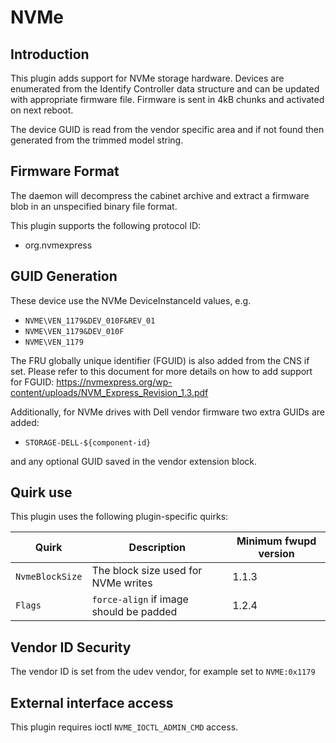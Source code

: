 NVMe
====

Introduction
------------

This plugin adds support for NVMe storage hardware. Devices are enumerated from
the Identify Controller data structure and can be updated with appropriate
firmware file. Firmware is sent in 4kB chunks and activated on next reboot.

The device GUID is read from the vendor specific area and if not found then
generated from the trimmed model string.

Firmware Format
---------------

The daemon will decompress the cabinet archive and extract a firmware blob in
an unspecified binary file format.

This plugin supports the following protocol ID:

 * org.nvmexpress

GUID Generation
---------------

These device use the NVMe DeviceInstanceId values, e.g.

 * `NVME\VEN_1179&DEV_010F&REV_01`
 * `NVME\VEN_1179&DEV_010F`
 * `NVME\VEN_1179`

The FRU globally unique identifier (FGUID) is also added from the CNS if set.
Please refer to this document for more details on how to add support for FGUID:
https://nvmexpress.org/wp-content/uploads/NVM_Express_Revision_1.3.pdf

Additionally, for NVMe drives with Dell vendor firmware two extra GUIDs are
added:

 * `STORAGE-DELL-${component-id}`

and any optional GUID saved in the vendor extension block.

Quirk use
---------
This plugin uses the following plugin-specific quirks:

| Quirk                  | Description                                 | Minimum fwupd version |
|------------------------|---------------------------------------------|-----------------------|
| `NvmeBlockSize`        | The block size used for NVMe writes         | 1.1.3                 |
| `Flags`                | `force-align` if image should be padded     | 1.2.4                 |

Vendor ID Security
------------------

The vendor ID is set from the udev vendor, for example set to `NVME:0x1179`

External interface access
-------------------------
This plugin requires ioctl `NVME_IOCTL_ADMIN_CMD` access.
